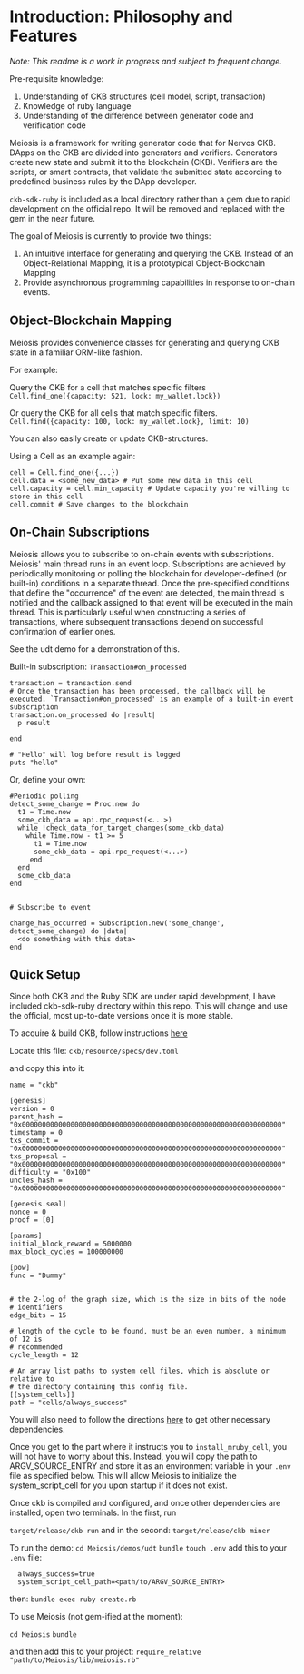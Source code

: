 # Introduction: Philosophy and Features

*Note: This readme is a work in progress and subject to frequent change.*

Pre-requisite knowledge:
1. Understanding of CKB structures (cell model, script, transaction)
2. Knowledge of ruby language
3. Understanding of the difference between generator code and verification code

Meiosis is a framework for writing generator code that for Nervos CKB. DApps on the CKB are divided into generators and verifiers. Generators create new state and submit it to the blockchain (CKB). Verifiers are the scripts, or smart contracts, that validate the submitted state according to predefined business rules by the DApp developer.

`ckb-sdk-ruby` is included as a local directory rather than a gem due to rapid development on the official repo. It will be removed and replaced with the gem in the near future.

The goal of Meiosis is currently to provide two things:
1. An intuitive interface for generating and querying the CKB. Instead of an Object-Relational Mapping, it is a prototypical Object-Blockchain Mapping
2. Provide asynchronous programming capabilities in response to on-chain events.

## Object-Blockchain Mapping
Meiosis provides convenience classes for generating and querying CKB state in a familiar ORM-like fashion.

For example:

Query the CKB for a cell that matches specific filters
`Cell.find_one({capacity: 521, lock: my_wallet.lock})`

Or query the CKB for all cells that match specific filters.
`Cell.find({capacity: 100, lock: my_wallet.lock}, limit: 10)`

You can also easily create or update CKB-structures.

Using a Cell as an example again:

```
cell = Cell.find_one({...})
cell.data = <some_new_data> # Put some new data in this cell
cell.capacity = cell.min_capacity # Update capacity you're willing to store in this cell
cell.commit # Save changes to the blockchain
```




## On-Chain Subscriptions

Meiosis allows you to subscribe to on-chain events with subscriptions. Meiosis' main thread runs in an event loop. Subscriptions are achieved by periodically monitoring or polling the blockchain for developer-defined (or built-in) conditions in a separate thread. Once the pre-specified conditions that define the "occurrence" of the event are detected, the main thread is notified and the callback assigned to that event will be executed in the main thread. This is particularly useful when constructing a series of transactions, where subsequent transactions depend on successful confirmation of earlier ones.

See the udt demo for a demonstration of this.

Built-in subscription: `Transaction#on_processed`
```
transaction = transaction.send
# Once the transaction has been processed, the callback will be executed. `Transaction#on_processed' is an example of a built-in event subscription
transaction.on_processed do |result|
  p result

end

# "Hello" will log before result is logged
puts "hello"
```

Or, define your own:

```
#Periodic polling
detect_some_change = Proc.new do
  t1 = Time.now
  some_ckb_data = api.rpc_request(<...>)
  while !check_data_for_target_changes(some_ckb_data)
    while Time.now - t1 >= 5
      t1 = Time.now
      some_ckb_data = api.rpc_request(<...>)
     end
  end
  some_ckb_data
end


# Subscribe to event

change_has_occurred = Subscription.new('some_change', detect_some_change) do |data|
  <do something with this data>
end
```

## Quick Setup

Since both CKB and the Ruby SDK are under rapid development, I have included ckb-sdk-ruby directory within this repo. This will change and use the official, most up-to-date versions once it is more stable.

To acquire & build CKB, follow instructions [here](https://github.com/nervosnetwork/ckb/blob/develop/docs/get-ckb.md)

Locate this file: `ckb/resource/specs/dev.toml`

and copy this into it:

```
name = "ckb"

[genesis]
version = 0
parent_hash = "0x0000000000000000000000000000000000000000000000000000000000000000"
timestamp = 0
txs_commit = "0x0000000000000000000000000000000000000000000000000000000000000000"
txs_proposal = "0x0000000000000000000000000000000000000000000000000000000000000000"
difficulty = "0x100"
uncles_hash = "0x0000000000000000000000000000000000000000000000000000000000000000"

[genesis.seal]
nonce = 0
proof = [0]

[params]
initial_block_reward = 5000000
max_block_cycles = 100000000

[pow]
func = "Dummy"


# the 2-log of the graph size, which is the size in bits of the node
# identifiers
edge_bits = 15

# length of the cycle to be found, must be an even number, a minimum of 12 is
# recommended
cycle_length = 12

# An array list paths to system cell files, which is absolute or relative to
# the directory containing this config file.
[[system_cells]]
path = "cells/always_success"
```

You will also need to follow the directions [here](https://github.com/nervosnetwork/ckb-demo-ruby) to get other necessary dependencies.

Once you get to the part where it instructs you to `install_mruby_cell`, you will not have to worry about this. Instead, you will copy the path to ARGV_SOURCE_ENTRY and store it as an environment variable in your `.env` file as specified below. This will allow Meiosis to initialize the system_script_cell for you upon startup if it does not exist.

Once ckb is compiled and configured, and once other dependencies are installed, open two terminals. In the first, run

`target/release/ckb run`
and in the second:
`target/release/ckb miner`

To run the demo:
`cd Meiosis/demos/udt`
`bundle`
`touch .env`
add this to your `.env` file:
```
  always_success=true
  system_script_cell_path=<path/to/ARGV_SOURCE_ENTRY>
```
then:
`bundle exec ruby create.rb`

To use Meiosis (not gem-ified at the moment):

`cd Meiosis`
`bundle`

and then add this to your project:
`require_relative "path/to/Meiosis/lib/meiosis.rb"`
